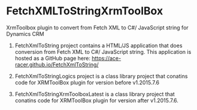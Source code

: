 # FetchXMLToStringXrmToolBox

XrmToolbox plugin to convert from Fetch XML to C#/ JavaScript string for Dynamics CRM

1. FetchXmlToString project contains a HTML/JS application that does conversion from Fetch XML to C#/ JavaScript string. This application is hosted as a GitHub page here: https://ace-racer.github.io/FetchXmlToString/

2. FetchXmlToStringLogics project is a class library project that conatins code for XRMToolBox plugin for version before v1.2015.7.6

3. FetchXmlToStringXrmToolboxLatest is a class library project that conatins code for XRMToolBox plugin for version after v1.2015.7.6. 

